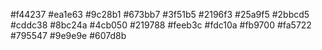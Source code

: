 #f44237
#ea1e63
#9c28b1
#673bb7
#3f51b5
#2196f3
#25a9f5
#2bbcd5
#cddc38
#8bc24a
#4cb050
#219788
#feeb3c
#fdc10a
#fb9700
#fa5722
#795547
#9e9e9e
#607d8b